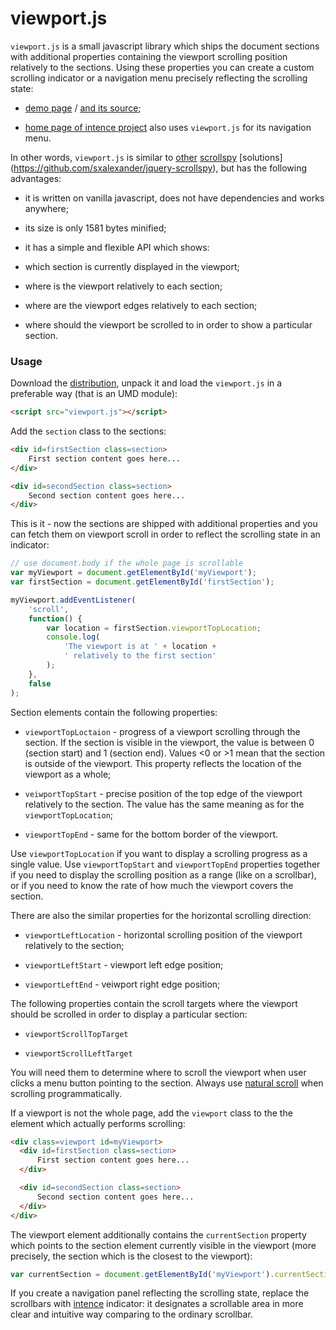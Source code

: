 viewport.js
===========


`viewport.js` is a small javascript library which ships the document
sections with additional properties containing the viewport scrolling
position relatively to the sections. Using these properties you can
create a custom scrolling indicator or a navigation menu precisely
reflecting the scrolling state:

- [demo page](http://asvd.github.io/viewport) / [and its
source](https://github.com/asvd/asvd.github.io/tree/master/viewport);

- [home page of intence project](http://asvd.github.io/intence) also
  uses `viewport.js` for its navigation menu.

In other words, `viewport.js` is similar to
[other](http://davidwalsh.name/js/scrollspy)
[scrollspy](http://getbootstrap.com/javascript/#scrollspy) [solutions]
(https://github.com/sxalexander/jquery-scrollspy), but has the
following advantages:

- it is written on vanilla javascript, does not have dependencies and
  works anywhere;

- its size is only 1581 bytes minified;

- it has a simple and flexible API which shows:

 - which section is currently displayed in the viewport;

 - where is the viewport relatively to each section;

 - where are the viewport edges relatively to each section;

 - where should the viewport be scrolled to in order to show a
   particular section.


### Usage

Download the
[distribution](https://github.com/asvd/viewport/releases/download/v0.0.2/viewport-0.0.2.tar.gz),
unpack it and load the `viewport.js` in a preferable way (that is an
UMD module):

```html
<script src="viewport.js"></script>
```

Add the `section` class to the sections:

```html
<div id=firstSection class=section>
    First section content goes here...
</div>

<div id=secondSection class=section>
    Second section content goes here...
</div>
```

This is it - now the sections are shipped with additional properties
and you can fetch them on viewport scroll in order to reflect the
scrolling state in an indicator:

```js
// use document.body if the whole page is scrollable
var myViewport = document.getElementById('myViewport');
var firstSection = document.getElementById('firstSection');

myViewport.addEventListener(
    'scroll',
    function() {
        var location = firstSection.viewportTopLocation;
        console.log(
            'The viewport is at ' + location +
            ' relatively to the first section'
        );
    },
    false
);
```


Section elements contain the following properties:

- `viewportTopLoctaion` - progress of a viewport scrolling through the
  section. If the section is visible in the viewport, the value is
  between 0 (section start) and 1 (section end). Values <0 or >1 mean
  that the section is outside of the viewport. This property reflects
  the location of the viewport as a whole;

- `veiwportTopStart` - precise position of the top edge of the
  viewport relatively to the section. The value has the same meaning
  as for the `viewportTopLocation`;

- `viewportTopEnd` - same for the bottom border of the viewport.


Use `viewportTopLocation` if you want to display a scrolling progress
as a single value. Use `viewportTopStart` and `viewportTopEnd`
properties together if you need to display the scrolling position as a
range (like on a scrollbar), or if you need to know the rate of how
much the viewport covers the section.

There are also the similar properties for the horizontal scrolling
direction:

- `viewportLeftLocation` - horizontal scrolling position of the
  viewport relatively to the section;

- `viewportLeftStart` - viewport left edge position;

- `viewportLeftEnd` - veiwport right edge position;

The following properties contain the scroll targets where the viewport
should be scrolled in order to display a particular section:

- `viewportScrollTopTarget`

- `viewportScrollLeftTarget`

You will need them to determine where to scroll the viewport when user
clicks a menu button pointing to the section. Always use [natural
scroll](http://github.com/asvd/naturalScroll) when scrolling
programmatically.

If a viewport is not the whole page, add the `viewport` class to the
the element which actually performs scrolling:


```html
<div class=viewport id=myViewport>
  <div id=firstSection class=section>
      First section content goes here...
  </div>

  <div id=secondSection class=section>
      Second section content goes here...
  </div>
</div>
```

The viewport element additionally contains the `currentSection`
property which points to the section element currently visible in the
viewport (more precisely, the section which is the closest to the
viewport):


```js
var currentSection = document.getElementById('myViewport').currentSection;
```

If you create a navigation panel reflecting the scrolling state,
replace the scrollbars with [intence](http://asvd.github.io/intence)
indicator: it designates a scrollable area in more clear and intuitive
way comparing to the ordinary scrollbar.


